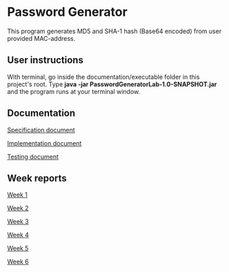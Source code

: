 # Password Generator

This program generates MD5 and SHA-1 hash (Base64 encoded) from user provided MAC-address.

## User instructions

With terminal, go inside the documentation/executable folder in this project's root. Type **java -jar PasswordGeneratorLab-1.0-SNAPSHOT.jar** and the program runs at your terminal window.

## Documentation

[Specification document](documentation/specification-document.md)

[Implementation document](documentation/implementation-document.md)

[Testing document](documentation/testing-document.md)

## Week reports

[Week 1](documentation/weeklyreport1.md)

[Week 2](documentation/weeklyreport2.md)

[Week 3](documentation/weeklyreport3.md)

[Week 4](documentation/weeklyreport4.md)

[Week 5](documentation/weeklyreport5.md)

[Week 6](documentation/weeklyreport6.md)


